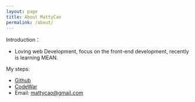 ```yaml
---
layout: page
title: About MattyCao
permalink: /about/
---
```


Introduction：

* Loving web Development, focus on the front-end development, recently is learning MEAN.

My steps:

- [Github](https://github.com/{{site.github_username}})
- [CodeWar](http://www.codewars.com/users/mattycao)
- Email: mattycao@gmail.com